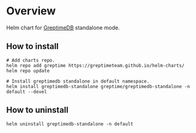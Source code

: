 # Overview

Helm chart for [GreptimeDB](https://github.com/GreptimeTeam/greptimedb) standalone mode.

## How to install

```console
# Add charts repo.
helm repo add greptime https://greptimeteam.github.io/helm-charts/
helm repo update

# Install greptimedb standalone in default namespace.
helm install greptimedb-standalone greptime/greptimedb-standalone -n default --devel
```

## How to uninstall

```console
helm uninstall greptimedb-standalone -n default
```
